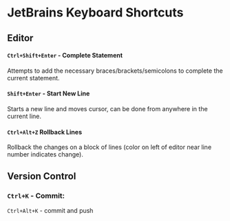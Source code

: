 # JetBrains Keyboard Shortcuts

## Editor
#### `Ctrl+Shift+Enter` - Complete Statement
Attempts to add the necessary braces/brackets/semicolons to complete the current statement.

#### `Shift+Enter` - Start New Line
Starts a new line and moves cursor, can be done from anywhere in the current line.

#### `Ctrl+Alt+Z` Rollback Lines
Rollback the changes on a block of lines (color on left of editor near line number indicates change).

## Version Control

### `Ctrl+K` - Commit:
`Ctrl+Alt+K` - commit and push

